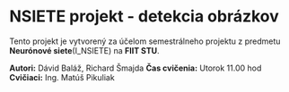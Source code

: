 # NSIETE projekt - detekcia obrázkov

Tento projekt je vytvorený za účelom semestrálneho projektu z predmetu **Neurónové siete**(I_NSIETE) na **FIIT STU**.

**Autori:** Dávid Baláž, Richard Šmajda
**Čas cvičenia:** Utorok 11.00 hod
**Cvičiaci:** Ing. Matúš Pikuliak

# 